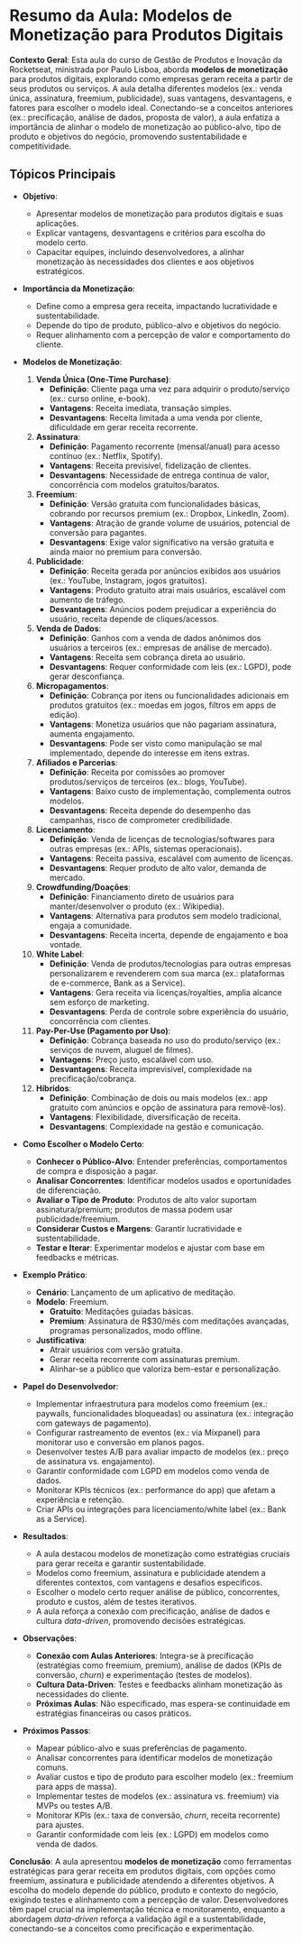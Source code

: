 # Resumo da Aula: Modelos de Monetização para Produtos Digitais

**Contexto Geral**: Esta aula do curso de Gestão de Produtos e Inovação da Rocketseat, ministrada por Paulo Lisboa, aborda **modelos de monetização** para produtos digitais, explorando como empresas geram receita a partir de seus produtos ou serviços. A aula detalha diferentes modelos (ex.: venda única, assinatura, freemium, publicidade), suas vantagens, desvantagens, e fatores para escolher o modelo ideal. Conectando-se a conceitos anteriores (ex.: precificação, análise de dados, proposta de valor), a aula enfatiza a importância de alinhar o modelo de monetização ao público-alvo, tipo de produto e objetivos do negócio, promovendo sustentabilidade e competitividade.

## Tópicos Principais

- **Objetivo**:
  - Apresentar modelos de monetização para produtos digitais e suas aplicações.
  - Explicar vantagens, desvantagens e critérios para escolha do modelo certo.
  - Capacitar equipes, incluindo desenvolvedores, a alinhar monetização às necessidades dos clientes e aos objetivos estratégicos.

- **Importância da Monetização**:
  - Define como a empresa gera receita, impactando lucratividade e sustentabilidade.
  - Depende do tipo de produto, público-alvo e objetivos do negócio.
  - Requer alinhamento com a percepção de valor e comportamento do cliente.

- **Modelos de Monetização**:
  1. **Venda Única (One-Time Purchase)**:
     - **Definição**: Cliente paga uma vez para adquirir o produto/serviço (ex.: curso online, e-book).
     - **Vantagens**: Receita imediata, transação simples.
     - **Desvantagens**: Receita limitada a uma venda por cliente, dificuldade em gerar receita recorrente.
  2. **Assinatura**:
     - **Definição**: Pagamento recorrente (mensal/anual) para acesso contínuo (ex.: Netflix, Spotify).
     - **Vantagens**: Receita previsível, fidelização de clientes.
     - **Desvantagens**: Necessidade de entrega contínua de valor, concorrência com modelos gratuitos/baratos.
  3. **Freemium**:
     - **Definição**: Versão gratuita com funcionalidades básicas, cobrando por recursos premium (ex.: Dropbox, LinkedIn, Zoom).
     - **Vantagens**: Atração de grande volume de usuários, potencial de conversão para pagantes.
     - **Desvantagens**: Exige valor significativo na versão gratuita e ainda maior no premium para conversão.
  4. **Publicidade**:
     - **Definição**: Receita gerada por anúncios exibidos aos usuários (ex.: YouTube, Instagram, jogos gratuitos).
     - **Vantagens**: Produto gratuito atrai mais usuários, escalável com aumento de tráfego.
     - **Desvantagens**: Anúncios podem prejudicar a experiência do usuário, receita depende de cliques/acessos.
  5. **Venda de Dados**:
     - **Definição**: Ganhos com a venda de dados anônimos dos usuários a terceiros (ex.: empresas de análise de mercado).
     - **Vantagens**: Receita sem cobrança direta ao usuário.
     - **Desvantagens**: Requer conformidade com leis (ex.: LGPD), pode gerar desconfiança.
  6. **Micropagamentos**:
     - **Definição**: Cobrança por itens ou funcionalidades adicionais em produtos gratuitos (ex.: moedas em jogos, filtros em apps de edição).
     - **Vantagens**: Monetiza usuários que não pagariam assinatura, aumenta engajamento.
     - **Desvantagens**: Pode ser visto como manipulação se mal implementado, depende do interesse em itens extras.
  7. **Afiliados e Parcerias**:
     - **Definição**: Receita por comissões ao promover produtos/serviços de terceiros (ex.: blogs, YouTube).
     - **Vantagens**: Baixo custo de implementação, complementa outros modelos.
     - **Desvantagens**: Receita depende do desempenho das campanhas, risco de comprometer credibilidade.
  8. **Licenciamento**:
     - **Definição**: Venda de licenças de tecnologias/softwares para outras empresas (ex.: APIs, sistemas operacionais).
     - **Vantagens**: Receita passiva, escalável com aumento de licenças.
     - **Desvantagens**: Requer produto de alto valor, demanda de mercado.
  9. **Crowdfunding/Doações**:
     - **Definição**: Financiamento direto de usuários para manter/desenvolver o produto (ex.: Wikipedia).
     - **Vantagens**: Alternativa para produtos sem modelo tradicional, engaja a comunidade.
     - **Desvantagens**: Receita incerta, depende de engajamento e boa vontade.
  10. **White Label**:
      - **Definição**: Venda de produtos/tecnologias para outras empresas personalizarem e revenderem com sua marca (ex.: plataformas de e-commerce, Bank as a Service).
      - **Vantagens**: Gera receita via licenças/royalties, amplia alcance sem esforço de marketing.
      - **Desvantagens**: Perda de controle sobre experiência do usuário, concorrência com clientes.
  11. **Pay-Per-Use (Pagamento por Uso)**:
      - **Definição**: Cobrança baseada no uso do produto/serviço (ex.: serviços de nuvem, aluguel de filmes).
      - **Vantagens**: Preço justo, escalável com uso.
      - **Desvantagens**: Receita imprevisível, complexidade na precificação/cobrança.
  12. **Híbridos**:
      - **Definição**: Combinação de dois ou mais modelos (ex.: app gratuito com anúncios e opção de assinatura para removê-los).
      - **Vantagens**: Flexibilidade, diversificação de receita.
      - **Desvantagens**: Complexidade na gestão e comunicação.

- **Como Escolher o Modelo Certo**:
  - **Conhecer o Público-Alvo**: Entender preferências, comportamentos de compra e disposição a pagar.
  - **Analisar Concorrentes**: Identificar modelos usados e oportunidades de diferenciação.
  - **Avaliar o Tipo de Produto**: Produtos de alto valor suportam assinatura/premium; produtos de massa podem usar publicidade/freemium.
  - **Considerar Custos e Margens**: Garantir lucratividade e sustentabilidade.
  - **Testar e Iterar**: Experimentar modelos e ajustar com base em feedbacks e métricas.

- **Exemplo Prático**:
  - **Cenário**: Lançamento de um aplicativo de meditação.
  - **Modelo**: Freemium.
    - **Gratuito**: Meditações guiadas básicas.
    - **Premium**: Assinatura de R$30/mês com meditações avançadas, programas personalizados, modo offline.
  - **Justificativa**:
    - Atrair usuários com versão gratuita.
    - Gerar receita recorrente com assinaturas premium.
    - Alinhar-se a público que valoriza bem-estar e personalização.

- **Papel do Desenvolvedor**:
  - Implementar infraestrutura para modelos como freemium (ex.: paywalls, funcionalidades bloqueadas) ou assinatura (ex.: integração com gateways de pagamento).
  - Configurar rastreamento de eventos (ex.: via Mixpanel) para monitorar uso e conversão em planos pagos.
  - Desenvolver testes A/B para avaliar impacto de modelos (ex.: preço de assinatura vs. engajamento).
  - Garantir conformidade com LGPD em modelos como venda de dados.
  - Monitorar KPIs técnicos (ex.: performance do app) que afetam a experiência e retenção.
  - Criar APIs ou integrações para licenciamento/white label (ex.: Bank as a Service).

- **Resultados**:
  - A aula destacou modelos de monetização como estratégias cruciais para gerar receita e garantir sustentabilidade.
  - Modelos como freemium, assinatura e publicidade atendem a diferentes contextos, com vantagens e desafios específicos.
  - Escolher o modelo certo requer análise de público, concorrentes, produto e custos, além de testes iterativos.
  - A aula reforça a conexão com precificação, análise de dados e cultura *data-driven*, promovendo decisões estratégicas.

- **Observações**:
  - **Conexão com Aulas Anteriores**: Integra-se à precificação (estratégias como freemium, premium), análise de dados (KPIs de conversão, *churn*) e experimentação (testes de modelos).
  - **Cultura Data-Driven**: Testes e feedbacks alinham monetização às necessidades do cliente.
  - **Próximas Aulas**: Não especificado, mas espera-se continuidade em estratégias financeiras ou casos práticos.

- **Próximos Passos**:
  - Mapear público-alvo e suas preferências de pagamento.
  - Analisar concorrentes para identificar modelos de monetização comuns.
  - Avaliar custos e tipo de produto para escolher modelo (ex.: freemium para apps de massa).
  - Implementar testes de modelos (ex.: assinatura vs. freemium) via MVPs ou testes A/B.
  - Monitorar KPIs (ex.: taxa de conversão, *churn*, receita recorrente) para ajustes.
  - Garantir conformidade com leis (ex.: LGPD) em modelos como venda de dados.

**Conclusão**: A aula apresentou **modelos de monetização** como ferramentas estratégicas para gerar receita em produtos digitais, com opções como freemium, assinatura e publicidade atendendo a diferentes objetivos. A escolha do modelo depende do público, produto e contexto do negócio, exigindo testes e alinhamento com a percepção de valor. Desenvolvedores têm papel crucial na implementação técnica e monitoramento, enquanto a abordagem *data-driven* reforça a validação ágil e a sustentabilidade, conectando-se a conceitos como precificação e experimentação.